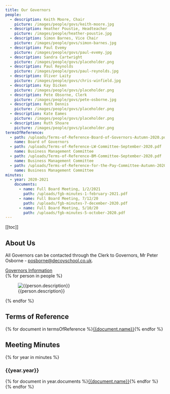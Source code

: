 ```yaml
---
title: Our Governors
people:
  - description: Keith Moore, Chair
    picture: /images/people/govs/keith-moore.jpg
  - description: Heather Poustie, Headteacher
    picture: /images/people/heather-poustie.jpg
  - description: Simon Barnes, Vice Chair
    picture: /images/people/govs/simon-barnes.jpg
  - description: Paul Evemy
    picture: /images/people/govs/paul-evemy.jpg
  - description: Sandra Cartwright
    picture: /images/people/govs/placeholder.png
  - description: Paul Reynolds
    picture: /images/people/govs/paul-reynolds.jpg
  - description: Oliver Laity
    picture: /images/people/govs/chris-winfield.jpg
  - description: Kay Dicken
    picture: /images/people/govs/placeholder.png
  - description: Pete Obsorne, Clerk
    picture: /images/people/govs/pete-osborne.jpg
  - description: Ruth Dennis
    picture: /images/people/govs/placeholder.png
  - description: Kate Eames
    picture: /images/people/govs/placeholder.png
  - description: Ruth Shoare
    picture: /images/people/govs/placeholder.png
termsOfReference:
  - path: /uploads/Terms-of-Reference-Board-of-Governors-Autumn-2020.pdf
    name: Board of Governors
  - path: /uploads/Terms-of-Reference-LW-Committee-September-2020.pdf
    name: Business Management Committee
  - path: /uploads/Terms-of-Reference-BM-Committee-September-2020.pdf
    name: Business Management Committee
  - path: /uploads/Terms-of-Reference-for-the-Pay-Committee-Autumn-2020.pdf
    name: Business Management Committee
minutes:
  - year: 2020-2021
    documents:
      - name: Full Board Meeting, 1/2/2021
        path: /uploads/fgb-minutes-1-february-2021.pdf
      - name: Full Board Meeting, 7/12/20
        path: /uploads/fgb-minutes-7-december-2020.pdf
      - name: Full Board Meeting, 5/10/20
        path: /uploads/fgb-minutes-5-october-2020.pdf
---
```


[[toc]]

## About Us

All Governors can be contacted through the Clerk to Governors, Mr Peter Osborne - <a href="mailto:posborne@decoyschool.co.uk">posborne@decoyschool.co.uk</a>.

<div class="content-grid">
  <a href="https://drive.google.com/folderview?id=0B0102cki14zKM1V0bDRJZVFyRmM&usp=sharing">Governors Information</a>
</div>

<div class="content-grid">
{% for person in people %}
<figure>
  <img src="{{person.picture}}" alt="{{person.description}}">
  <figcaption>{{person.description}}</figcaption>
</figure>
{% endfor %}
</div>

## Terms of Reference

<div class="content-grid">
{% for document in termsOfReference %}<a href="{{document.path}}">{{document.name}}</a>{% endfor %}
</div>

## Meeting Minutes

{% for year in minutes %}

### {{year.year}}

<div class="content-grid">
{% for document in year.documents %}<a href="{{document.path}}">{{document.name}}</a>{% endfor %}
</div>
{% endfor %}
